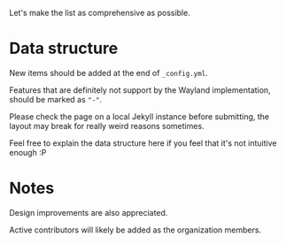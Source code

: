 Let's make the list as comprehensive as possible.

# Data structure

New items should be added at the end of `_config.yml`.

Features that are definitely not support by the Wayland implementation, should be marked as `"-"`.

Please check the page on a local Jekyll instance before submitting, the layout may break for really weird reasons sometimes.

Feel free to explain the data structure here if you feel that it's not intuitive enough :P

# Notes

Design improvements are also appreciated.

Active contributors will likely be added as the organization members.
